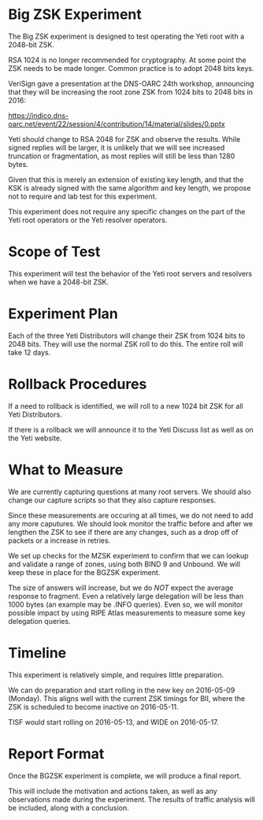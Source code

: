 Big ZSK Experiment
==================
The Big ZSK experiment is designed to test operating the Yeti root
with a 2048-bit ZSK.

RSA 1024 is no longer recommended for cryptography. At some point the
ZSK needs to be made longer. Common practice is to adopt 2048 bits
keys.

VeriSign gave a presentation at the DNS-OARC 24th workshop, announcing
that they will be increasing the root zone ZSK from 1024 bits to 2048
bits in 2016:

https://indico.dns-oarc.net/event/22/session/4/contribution/14/material/slides/0.pptx

Yeti should change to RSA 2048 for ZSK and observe the results. While
signed replies will be larger, it is unlikely that we will see
increased truncation or fragmentation, as most replies will still be
less than 1280 bytes.

Given that this is merely an extension of existing key length, and
that the KSK is already signed with the same algorithm and key length,
we propose not to require and lab test for this experiment.

This experiment does not require any specific changes on the part of
the Yeti root operators or the Yeti resolver operators.


Scope of Test
=============
This experiment will test the behavior of the Yeti root servers and
resolvers when we have a 2048-bit ZSK.


Experiment Plan
===============
Each of the three Yeti Distributors will change their ZSK from 1024
bits to 2048 bits. They will use the normal ZSK roll to do this. The
entire roll will take 12 days.


Rollback Procedures
===================
If a need to rollback is identified, we will roll to a new 1024 bit
ZSK for all Yeti Distributors.

If there is a rollback we will announce it to the Yeti Discuss list as
well as on the Yeti website.


What to Measure
===============
We are currently capturing questions at many root servers. We should
also change our capture scripts so that they also capture responses.

Since these measurements are occuring at all times, we do not need to
add any more caputures. We should look monitor the traffic before and
after we lengthen the ZSK to see if there are any changes, such as a
drop off of packets or a increase in retries.

We set up checks for the MZSK experiment to confirm that we can lookup
and validate a range of zones, using both BIND 9 and Unbound. We will
keep these in place for the BGZSK experiment.

The size of answers will increase, but we do *NOT* expect the average
response to fragment. Even a relatively large delegation will be less
than 1000 bytes (an example may be .INFO queries). Even so, we will
monitor possible impact by using RIPE Atlas measurements to measure
some key delegation queries.


Timeline
========
This experiment is relatively simple, and requires little preparation.

We can do preparation and start rolling in the new key on 2016-05-09
(Monday). This aligns well with the current ZSK timings for BII, where
the ZSK is scheduled to become inactive on 2016-05-11.

TISF would start rolling on 2016-05-13, and WIDE on 2016-05-17.


Report Format
=============
Once the BGZSK experiment is complete, we will produce a final report.

This will include the motivation and actions taken, as well as any
observations made during the experiment. The results of traffic
analysis will be included, along with a conclusion.
